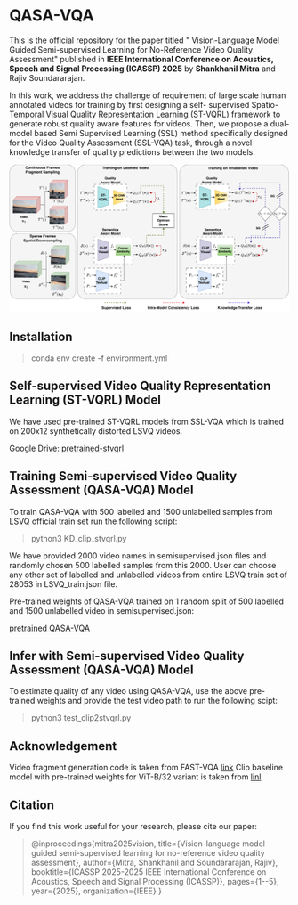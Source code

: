 # QASA-VQA
This is the official repository for the paper titled " Vision-Language Model Guided Semi-supervised Learning for No-Reference Video Quality Assessment" published in **IEEE International Conference on Acoustics, Speech and Signal Processing (ICASSP) 2025** by **Shankhanil Mitra** and Rajiv Soundararajan. 

In this work, we address the challenge of requirement of large scale human annotated videos for training by first designing a self- supervised Spatio-Temporal Visual Quality Representation Learning (ST-VQRL) framework to generate robust quality aware features for videos. Then, we propose a dual-model based Semi Supervised Learning (SSL) method specifically designed for the Video Quality Assessment (SSL-VQA) task, through a novel knowledge transfer of quality predictions between the two models.

![SSL-VQA](https://github.com/Shankhanil006/QASA-VQA/blob/main/icassp_mainfig.png)

## Installation 
>conda env create -f environment.yml

## Self-supervised Video Quality Representation Learning (ST-VQRL) Model
We have used pre-trained ST-VQRL models from SSL-VQA which is trained on 200x12 synthetically distorted LSVQ videos.

Google Drive: [pretrained-stvqrl](https://drive.google.com/file/d/1uE0QgCZAsjXrvRHP_bdC8xVu5xb4eZUa/view?usp=drive_link)

## Training Semi-supervised Video Quality Assessment (QASA-VQA) Model

To train QASA-VQA with 500 labelled and 1500 unlabelled samples from LSVQ official train set run the following script:

> python3 KD_clip_stvqrl.py

We have provided 2000 video names in semisupervised.json files and randomly chosen 500 labelled samples from this 2000. User can choose any other set of labelled and unlabelled videos from entire LSVQ train set of 28053 in LSVQ_train.json file. 

Pre-trained weights of QASA-VQA trained on 1 random split of 500 labelled and 1500 unlabelled video in semisupervised.json:

[pretrained QASA-VQA](https://drive.google.com/file/d/1gv-bP6xZnywv1jzzbU_c8oAGs1wGgxx4/view?usp=drive_link)

## Infer with Semi-supervised Video Quality Assessment (QASA-VQA) Model
To estimate quality of any video using QASA-VQA, use the above pre-trained weights and provide the test video path to run the following scipt:
> python3 test_clip2stvqrl.py

## Acknowledgement 
Video fragment generation code is taken from FAST-VQA [link](https://github.com/VQAssessment/FAST-VQA-and-FasterVQA/tree/dev?tab=readme-ov-file)
Clip baseline model with pre-trained weights for ViT-B/32 variant is taken from [linl](https://github.com/openai/CLIP)
## Citation
If you find this work useful for your research, please cite our paper:
> @inproceedings{mitra2025vision,
  title={Vision-language model guided semi-supervised learning for no-reference video quality assessment},
  author={Mitra, Shankhanil and Soundararajan, Rajiv},
  booktitle={ICASSP 2025-2025 IEEE International Conference on Acoustics, Speech and Signal Processing (ICASSP)},
  pages={1--5},
  year={2025},
  organization={IEEE}
}
